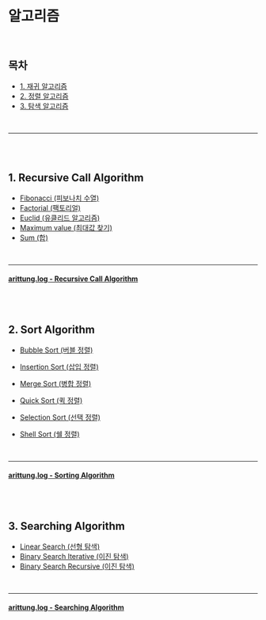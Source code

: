# 알고리즘

<Br>

## 목차
- [1. 재귀 알고리즘](#1-Recursive-Call-Algorithm)
- [2. 정렬 알고리즘](#2-sort-algorithm)
- [3. 탐색 알고리즘](#3-searching-algorithm)

<Br>

---
  
<br><br>
  
## 1. Recursive Call Algorithm
- [Fibonacci (피보나치 수열)](./Recursive%20Call%20Algorithm/fibonacci.cpp)
- [Factorial (팩토리얼)](./Recursive%20Call%20Algorithm/factorial.cpp)
- [Euclid (유클리드 알고리즘)](./Recursive%20Call%20Algorithm/euclid.cpp)
- [Maximum value (최대값 찾기)](./Recursive%20Call%20Algorithm/find_max.cpp)
- [Sum (합)](./Recursive%20Call%20Algorithm/sum.cpp)
  
<br>

  ---
  
#### [arittung.log - Recursive Call Algorithm](https://velog.io/@arittung/Recursive-Call-Algorithm)
<br><br>
  
## 2. Sort Algorithm  
- [Bubble Sort (버블 정렬)](./Sort%20Algorithm/Bubble_Sort.cpp)  
- [Insertion Sort (삽입 정렬)](./Sort%20Algorithm/Insertion_Sort.cpp)
- [Merge Sort (병합 정렬)](./Sort%20Algorithm/Merge_Sort.cpp)
- [Quick Sort (퀵 정렬)](./Sort%20Algorithm/Quick_Sort.cpp)
- [Selection Sort (선택 정렬)](./Sort%20Algorithm/Selection_Sort.cpp)
- [Shell Sort (쉘 정렬)](./Sort%20Algorithm/Shell_Sort.cpp)
  
  <br>
 ---
  
#### [arittung.log - Sorting Algorithm](https://velog.io/@arittung/Sorting-Algorithm )
  
<br><br>
  
  
## 3. Searching Algorithm  
- [Linear Search (선형 탐색)](./Searching%20Algorithm/Linear_Search.cpp)
- [Binary Search Iterative (이진 탐색)](./Searching%20Algorithm/Binary_Search_Iterative.cpp)  
- [Binary Search Recursive (이진 탐색)](./Searching%20Algorithm/Binary_Search_Recursive.cpp)

<br>

  ---
  
#### [arittung.log - Searching Algorithm](https://velog.io/@arittung/Searching-Algorithm)
 
  
  
  <br> <br> <br>
  

